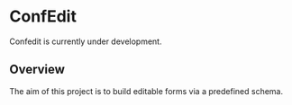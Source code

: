 # ConfEdit

Confedit is currently under development. 

## Overview
The aim of this project is to build editable forms via a predefined schema. 